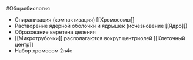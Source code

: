 #Общаябиология 
- Спирализация (компактизация) [[Хромосомы]]
- Растворение ядерной оболочки и ядрышек (исчезновение [[Ядро]])
- Образование веретена деления
- [[Микротрубочки]] располагаются вокруг центриолей [[Клеточный центр]]
- Набор хромосом 2n4c